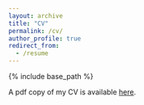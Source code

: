 ```yaml
---
layout: archive
title: "CV"
permalink: /cv/
author_profile: true
redirect_from:
  - /resume
---
```


{% include base_path %}

A pdf copy of my CV is available [here](https://www.mlbrinkerhoff.me/files/Brinkerhoff_CV.pdf).

<object data="{{ site.url }}{{ site.baseurl }}/files/Brinkerhoff_CV.pdf" width="1000" height="1000" type="application/pdf"></object>

<!-- {% pdf "https://www.w3.org/WAI/ER/tests/xhtml/testfiles/resources/pdf/dummy.pdf" %} -->

<!-- ## Education

* Ph.D in Linguistics, University of California, Santa Cruz, 2024 (expected)

* M.A. in Linguistics, University of North Carolina at Chapel Hill , 2019  
  Thesis: On Subcategorization and PRIORITY: Evidence from Welsh Allomorphy  
  Thesis Advisor: Jennifer L. Smith

* B.A. in Linguistics (Minor in German language and Literature), University of Utah, 2015

* A.A. in General Studies, Weber State University, 2013  

## Publications

  <ul>{% for post in site.publications %}
    {% include archive-single-cv.html %}
  {% endfor %}</ul>
  
## Talks

  <ul>{% for post in site.talks %}
    {% include archive-single-talk-cv.html %}
  {% endfor %}</ul>
  
## Teaching

  <ul>{% for post in site.teaching %}
    {% include archive-single-cv.html %}
  {% endfor %}</ul>
  
## Service to the field

### Conference and workshops organized

* *2020 Annual Meeting of Phonology* at UC Santa Cruz (co-organized with Ryan Bennett, Jérémie Beauchamp, Richard Bibbs, Junko Ito, Max Kaplan, Stephanie Rich, Amanda Rysling, Nick Van Handel, & Maya Wax Cavallaro)
* *UNC Linguistics Spring Colloquium 2019* at the University of North Carolina at Chapel Hill (co-organized with Tistan Bavel, Erin Chesson, Simon Wolf, & Luna Xie)
* *UNC Linguistics Spring Colloquium 2018* at the University of North Carolina at Chapel Hill (co-organized with Brent Eisenbarth, Raua-Banu Kadirova, & Mika Wang)


## Professional Affiliations

* Linguistic Society of America (2017–Present)

## Skills

### Languages -->